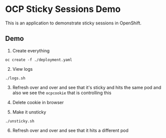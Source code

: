 # OCP Sticky Sessions Demo
This is an application to demonstrate sticky sessions in OpenShift.

## Demo

1. Create everything

```shell
oc create -f ./deployment.yaml
```

2. View logs

```shell
./logs.sh
```

3. Refresh over and over and see that it's sticky and hits the same pod and also we see the `ocpcookie` that is controlling this

4. Delete cookie in browser

5. Make it unsticky

```shell
./unsticky.sh
```

6. Refresh over and over and see that it hits a different pod
